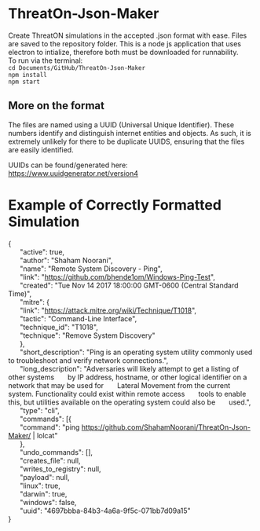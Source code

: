 # ThreatOn-Json-Maker
Create ThreatON simulations in the accepted .json format with ease. Files are saved to the repository folder.
This is a node js application that uses electron to intialize, therefore both must be downloaded for runnability.  
To run via the terminal:  
`cd Documents/GitHub/ThreatOn-Json-Maker`  
`npm install`  
`npm start`
## More on the format
The files are named using a UUID (Universal Unique Identifier). These numbers identify and distinguish internet entities and objects. As such, it is extremely unlikely for there to be duplicate UUIDS, ensuring that the files are easily identified.

UUIDs can be found/generated here: https://www.uuidgenerator.net/version4

# Example of Correctly Formatted Simulation
\{  
  &nbsp;&nbsp;&nbsp;&nbsp;&nbsp;&nbsp;\"active": true,  
  &nbsp;&nbsp;&nbsp;&nbsp;&nbsp;&nbsp;\"author": "Shaham Noorani",  
  &nbsp;&nbsp;&nbsp;&nbsp;&nbsp;&nbsp;\"name": "Remote System Discovery - Ping",  
  &nbsp;&nbsp;&nbsp;&nbsp;&nbsp;&nbsp;\"link": "https://github.com/bhende1om/Windows-Ping-Test",  
  &nbsp;&nbsp;&nbsp;&nbsp;&nbsp;&nbsp;\"created": "Tue Nov 14 2017 18:00:00 GMT-0600 (Central Standard Time)",  
  &nbsp;&nbsp;&nbsp;&nbsp;&nbsp;&nbsp;\"mitre": {  
    &nbsp;&nbsp;&nbsp;&nbsp;&nbsp;&nbsp;\"link": "https://attack.mitre.org/wiki/Technique/T1018",  
    &nbsp;&nbsp;&nbsp;&nbsp;&nbsp;&nbsp;\"tactic": "Command-Line Interface",  
    &nbsp;&nbsp;&nbsp;&nbsp;&nbsp;&nbsp;\"technique_id": "T1018",  
    &nbsp;&nbsp;&nbsp;&nbsp;&nbsp;&nbsp;\"technique": "Remove System Discovery"  
  &nbsp;&nbsp;&nbsp;&nbsp;&nbsp;&nbsp;\},  
  &nbsp;&nbsp;&nbsp;&nbsp;&nbsp;&nbsp;\"short_description": "Ping is an operating system utility commonly used to troubleshoot and verify network connections.",  
  &nbsp;&nbsp;&nbsp;&nbsp;&nbsp;&nbsp;\"long_description": "Adversaries will likely attempt to get a listing of other systems &nbsp;&nbsp;&nbsp;&nbsp;&nbsp;&nbsp;by IP address, hostname, or other logical identifier on a network that may be used for &nbsp;&nbsp;&nbsp;&nbsp;&nbsp;&nbsp;Lateral Movement from the current system. Functionality could exist within remote access &nbsp;&nbsp;&nbsp;&nbsp;&nbsp;&nbsp;tools to enable this, but utilities available on the operating system could also be &nbsp;&nbsp;&nbsp;&nbsp;&nbsp;&nbsp;used.",  
  &nbsp;&nbsp;&nbsp;&nbsp;&nbsp;&nbsp;\"type": "cli",  
  &nbsp;&nbsp;&nbsp;&nbsp;&nbsp;&nbsp;\"commands": [{  
    &nbsp;&nbsp;&nbsp;&nbsp;&nbsp;&nbsp;\"command": "ping https://github.com/ShahamNoorani/ThreatOn-Json-Maker/ | lolcat"   
  &nbsp;&nbsp;&nbsp;&nbsp;&nbsp;&nbsp;\},   
  &nbsp;&nbsp;&nbsp;&nbsp;&nbsp;&nbsp;\"undo_commands": [],   
  &nbsp;&nbsp;&nbsp;&nbsp;&nbsp;&nbsp;\"creates_file": null,  
  &nbsp;&nbsp;&nbsp;&nbsp;&nbsp;&nbsp;\"writes_to_registry": null,  
  &nbsp;&nbsp;&nbsp;&nbsp;&nbsp;&nbsp;\"payload": null,  
  &nbsp;&nbsp;&nbsp;&nbsp;&nbsp;&nbsp;\"linux": true,  
  &nbsp;&nbsp;&nbsp;&nbsp;&nbsp;&nbsp;\"darwin": true,  
  &nbsp;&nbsp;&nbsp;&nbsp;&nbsp;&nbsp;\"windows": false,  
  &nbsp;&nbsp;&nbsp;&nbsp;&nbsp;&nbsp;\"uuid": "4697bbba-84b3-4a6a-9f5c-071bb7d09a15"  
\}  
